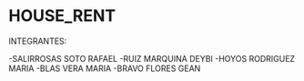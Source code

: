 # HOUSE_RENT #
INTEGRANTES:

-SALIRROSAS SOTO RAFAEL
-RUIZ MARQUINA DEYBI
-HOYOS RODRIGUEZ MARIA
-BLAS VERA MARIA
-BRAVO FLORES GEAN
